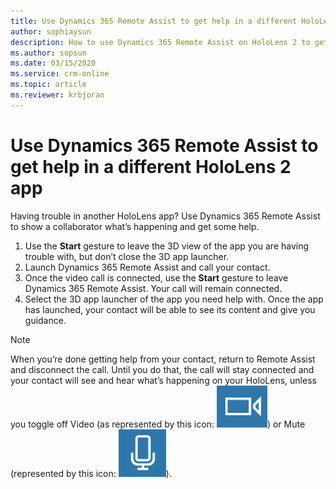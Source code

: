 ```yaml
---
title: Use Dynamics 365 Remote Assist to get help in a different HoloLens 2 app
author: sophiaysun
description: How to use Dynamics 365 Remote Assist on HoloLens 2 to get help in a different app.
ms.author: sopsun
ms.date: 03/15/2020
ms.service: crm-online
ms.topic: article
ms.reviewer: krbjoran
---
```

# Use Dynamics 365 Remote Assist to get help in a different HoloLens 2 app

Having trouble in another HoloLens app? Use Dynamics 365 Remote Assist to show a collaborator what’s happening and get some help.

1.	Use the **Start** gesture to leave the 3D view of the app you are having trouble with, but don’t close the 3D app launcher.
2.	Launch Dynamics 365 Remote Assist and call your contact.
3.	Once the video call is connected, use the **Start** gesture to leave Dynamics 365 Remote Assist. Your call will remain connected.
4.	Select the 3D app launcher of the app you need help with. Once the app has launched, your contact will be able to see its content and give you guidance.

> [!Note]
> When you’re done getting help from your contact, return to Remote Assist and disconnect the call. Until you do that, the call will stay connected and your contact will see and hear what’s happening on your HoloLens, unless you toggle off Video (as represented by this icon: ![Graphic of the video icon](media/RAHL_Video.png "Video")) or Mute (represented by this icon: ![Graphic of the microphone icon that mutes the call](media/RAHL_Microphone.png "Mute")). 
